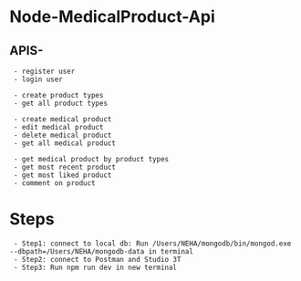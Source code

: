# Node-MedicalProduct-Api</br>
## APIS- 
     - register user
     - login user 

     - create product types 
     - get all product types

     - create medical product 
     - edit medical product
     - delete medical product
     - get all medical product
      
     - get medical product by product types 
     - get most recent product 
     - get most liked product
     - comment on product
# Steps</br>
     - Step1: connect to local db: Run /Users/NEHA/mongodb/bin/mongod.exe --dbpath=/Users/NEHA/mongodb-data in terminal
     - Step2: connect to Postman and Studio 3T
     - Step3: Run npm run dev in new terminal
